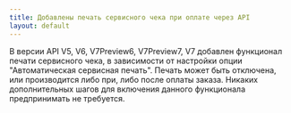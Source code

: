 ```yaml
---
title: Добавлены печать сервисного чека при оплате через API 
layout: default
---
```

	
В версии API V5, V6, V7Preview6, V7Preview7, V7 добавлен функционал печати сервисного чека, в зависимости от настройки опции "Автоматическая сервисная печать".
Печать может быть отключена, или производится либо при, либо после оплаты заказа.
Никаких дополнительных шагов для включения данного функционала предпринимать не требуется. 